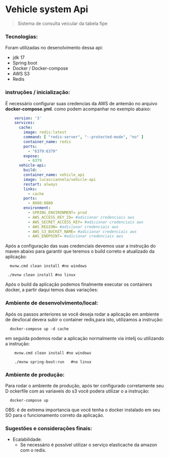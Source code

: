 # Vehicle system Api

> Sistema de consulta veicular da tabela fipe

### Tecnologias:

Foram utilizadas no desenolvimento dessa api:

- jdk 17
- Spring boot
- Docker / Docker-compose
- AWS S3
- Redis

### instruções / inicialização:

É necessário configurar suas credencias da AWS de antemão no arquivo **docker-compose.yml**.
como podem acompanhar no exemplo abaixo:

```yaml
    version: '3'
    services:
      cache:
        image: redis:latest
        command: [ "redis-server", "--protected-mode", "no" ]
        container_name: redis
        ports:
          - "6379:6379"
        expose:
          - 6379
      vehicle-api:
        build: .
        container_name: vehicle_api
        image: lucasciannela/vehicle-api
        restart: always
        links:
          - cache
        ports:
          - 8080:8080
        environment:
          - SPRING_ENVIRONMENT= prod
          - AWS_ACCESS_KEY_ID= #adicionar credenciais aws 
          - AWS_SECRET_ACCESS_KEY= #adicionar credenciais aws
          - AWS_REGION= #adicionar credenciais aws
          - AWS_S3_BUCKET_NAME= #adicionar credenciais aws
          - AWS_ENDPOINT= #adicionar credenciais aws

```

Após a configuração das suas credenciais devemos usar a instrução do maven abaixo para garantir
que teremos o build correto e atualizado da aplicação:

```shell
  mvnw.cmd clean install #no windows
  
 ./mvnw clean install #no linux
```

Após o build da aplicação podemos finalmente executar os containers docker,
a partir daqui temos duas variações:

### Ambiente de desenvolvimento/local:

Após os passos anteriores se você deseja rodar a aplicação em ambiente de dev/local devera subir o container
redis,para isto, utilizamos a instrução:

```shell
  docker-compose up -d cache 
```

em seguida podemos rodar a aplicação normalmente via intelij ou utilizando a instrução:

```shell
    mvnw.cmd clean install #no windows

    ./mvnw spring-boot:run   #no linux
```

### Ambiente de produção:

Para rodar o ambiente de produção, após ter configurado corretamente seu D ockerfile com as variaveis do s3
você podera utilizar o a instrução:

````shell
  docker-compose up  
````

OBS: é de extrema importancia que você tenha o docker instalado em seu SO para o funcionamento correto da aplicação.

### Sugestões e considerações finais:

- Ecalabilidade:
    - Se necessário é possível utilizar o serviço elasticache da amazon com o redis.
